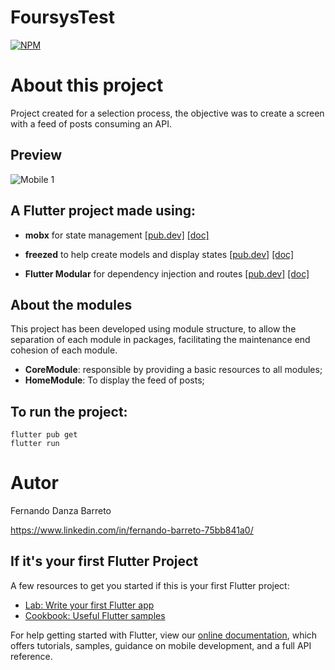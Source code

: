 # FoursysTest
[![NPM](https://img.shields.io/npm/l/react)](https://github.com/fernandosbarreto/foursys_test/blob/master/LICENSE) 

# About this project

Project created for a selection process, the objective was to create a screen with a feed of posts consuming an API.

## Preview
![Mobile 1](https://github.com/fernandosbarreto/foursys_test/blob/master/assets/postsAppPreview.gif) 

## A Flutter project made using:

- **mobx** for state management [[pub.dev]](https://pub.dev/packages/mobx) [[doc]](https://pub.dev/documentation/mobx/latest/)

- **freezed** to help create models and display states [[pub.dev]](https://pub.dev/packages/freezed) [[doc]](https://pub.dev/documentation/freezed/latest/)

- **Flutter Modular** for dependency injection and routes [[pub.dev]](https://pub.dev/packages/flutter_modular) [[doc]](https://modular.flutterando.com.br/)

## About the modules
This project has been developed using module structure, to allow the separation of each module in packages, facilitating the maintenance end cohesion of each module.

 - **CoreModule**: responsible by providing a basic resources to all modules;
 - **HomeModule**: To display the feed of posts;

## To run the project:
```
flutter pub get
flutter run
```

# Autor

Fernando Danza Barreto

https://www.linkedin.com/in/fernando-barreto-75bb841a0/



## If it's your first Flutter Project

A few resources to get you started if this is your first Flutter project:

- [Lab: Write your first Flutter app](https://flutter.dev/docs/get-started/codelab)
- [Cookbook: Useful Flutter samples](https://flutter.dev/docs/cookbook)

For help getting started with Flutter, view our
[online documentation](https://flutter.dev/docs), which offers tutorials,
samples, guidance on mobile development, and a full API reference.
